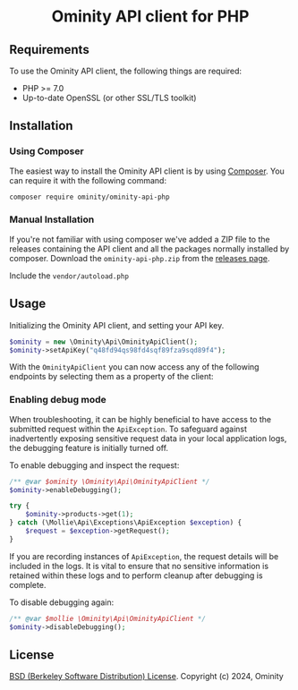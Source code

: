 <h1 align="center">Ominity API client for PHP</h1>

## Requirements ##
To use the Ominity API client, the following things are required:

+ PHP >= 7.0
+ Up-to-date OpenSSL (or other SSL/TLS toolkit)

## Installation ##
### Using Composer ###

The easiest way to install the Ominity API client is by using [Composer](http://getcomposer.org/doc/00-intro.md). You can require it with the following command:

```bash
composer require ominity/ominity-api-php
```

### Manual Installation ###
If you're not familiar with using composer we've added a ZIP file to the releases containing the API client and all the packages normally installed by composer.
Download the ``ominity-api-php.zip`` from the [releases page](https://github.com/ominity/ominity-api-php/releases).

Include the ``vendor/autoload.php``

## Usage ##

Initializing the Ominity API client, and setting your API key.

```php
$ominity = new \Ominity\Api\OminityApiClient();
$ominity->setApiKey("q48fd94qs98fd4sqf89fza9sqd89f4");
```

With the `OminityApiClient` you can now access any of the following endpoints by selecting them as a property of the client:

### Enabling debug mode ###

When troubleshooting, it can be highly beneficial to have access to the submitted request within the `ApiException`. To safeguard against inadvertently exposing sensitive request data in your local application logs, the debugging feature is initially turned off.

To enable debugging and inspect the request:

```php
/** @var $ominity \Ominity\Api\OminityApiClient */
$ominity->enableDebugging();

try {
    $ominity->products->get(1);
} catch (\Mollie\Api\Exceptions\ApiException $exception) {
    $request = $exception->getRequest();
}
```

If you are recording instances of `ApiException`, the request details will be included in the logs. It is vital to ensure that no sensitive information is retained within these logs and to perform cleanup after debugging is complete.

To disable debugging again:

```php
/** @var $mollie \Ominity\Api\OminityApiClient */
$ominity->disableDebugging();
```

## License ##
[BSD (Berkeley Software Distribution) License](https://opensource.org/licenses/bsd-license.php).
Copyright (c) 2024, Ominity